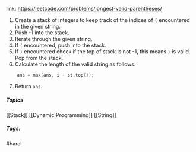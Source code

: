 link: https://leetcode.com/problems/longest-valid-parentheses/

1. Create a stack of integers to keep track of the indices of `(` encountered in the given string.
2. Push -1 into the stack.
3. Iterate through the given string.
4. If `(` encountered, push into the stack.
5. If  `)` encountered check if the top of stack is not -1, this means `)` is valid. Pop from the stack.
6. Calculate the length of the valid string as follows:
```cpp
	ans = max(ans, i - st.top());
```
7. Return `ans`.

##### Topics
[[Stack]] [[Dynamic Programming]] [[String]]

##### Tags:
#hard 